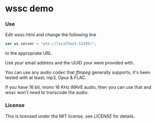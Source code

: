 # wssc demo

### Use

Edit wssc.html and change the following line

``` javascript
var ws_server = "wss://localhost:12345/";
```

to the appropriate URL.

Use your email address and the UUID your were provided with.

You can use any audio codec that *ffmpeg* generally supports, it's been tested
with at least; mp3, Opus & FLAC.

If you have 16 bit, mono 16 KHz WAVE audio, then you can use that and wssc
won't need to transcode the audio.

### License

This is licensed under the MIT license, see *LICENSE* for details.
